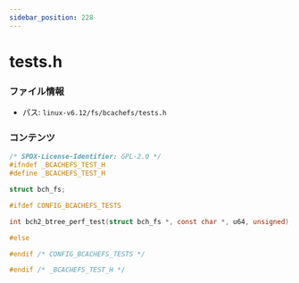 ```yaml
---
sidebar_position: 228
---
```

# tests.h

### ファイル情報

- パス: `linux-v6.12/fs/bcachefs/tests.h`

### コンテンツ

```h
/* SPDX-License-Identifier: GPL-2.0 */
#ifndef _BCACHEFS_TEST_H
#define _BCACHEFS_TEST_H

struct bch_fs;

#ifdef CONFIG_BCACHEFS_TESTS

int bch2_btree_perf_test(struct bch_fs *, const char *, u64, unsigned);

#else

#endif /* CONFIG_BCACHEFS_TESTS */

#endif /* _BCACHEFS_TEST_H */

```
